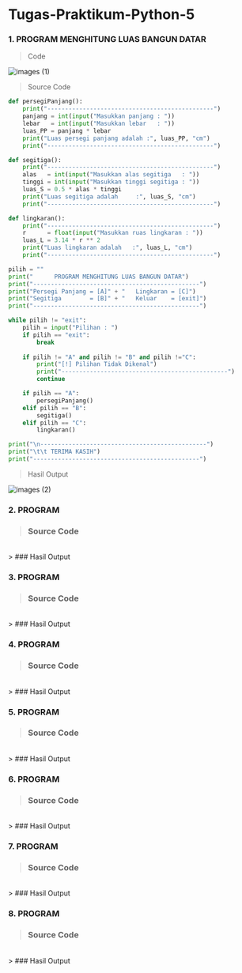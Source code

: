 # Tugas-Praktikum-Python-5

### 1. PROGRAM MENGHITUNG LUAS BANGUN DATAR

> Code

![images (1)](https://user-images.githubusercontent.com/93045470/142577239-cbe2635a-c5b3-4e93-bb6f-57535c074510.png)

> Source Code
```py
def persegiPanjang():
    print("-----------------------------------------------")
    panjang = int(input("Masukkan panjang : "))
    lebar   = int(input("Masukkan lebar   : "))
    luas_PP = panjang * lebar
    print("Luas persegi panjang adalah :", luas_PP, "cm")
    print("-----------------------------------------------")

def segitiga():
    print("-----------------------------------------------")
    alas   = int(input("Masukkan alas segitiga   : "))
    tinggi = int(input("Masukkan tinggi segitiga : "))
    luas_S = 0.5 * alas * tinggi
    print("Luas segitiga adalah     :", luas_S, "cm")
    print("-----------------------------------------------")

def lingkaran():
    print("-----------------------------------------------")
    r      = float(input("Masukkan ruas lingkaran : "))
    luas_L = 3.14 * r ** 2
    print("Luas lingkaran adalah   :", luas_L, "cm")
    print("-----------------------------------------------")

pilih = ""
print("      PROGRAM MENGHITUNG LUAS BANGUN DATAR")
print("-----------------------------------------------")
print("Persegi Panjang = [A]" + "   Lingkaran = [C]")
print("Segitiga        = [B]" + "   Keluar    = [exit]")
print("-----------------------------------------------")

while pilih != "exit":
    pilih = input("Pilihan : ")
    if pilih == "exit":
        break
    
    if pilih != "A" and pilih != "B" and pilih !="C":
        print("[!] Pilihan Tidak Dikenal")
        print("-----------------------------------------------")
        continue

    if pilih == "A":
        persegiPanjang()
    elif pilih == "B":
        segitiga()
    elif pilih == "C":
        lingkaran()

print("\n-----------------------------------------------")
print("\t\t TERIMA KASIH")
print("-----------------------------------------------")
```
> Hasil Output

![images (2)](https://user-images.githubusercontent.com/93045470/142576415-7a61adbd-6158-451c-9f37-343d713fc3de.png)

### 2. PROGRAM 

> ### Source Code<br>
<br>
> ### Hasil Output<br>


### 3. PROGRAM 

> ### Source Code<br>
<br>
> ### Hasil Output<br>


### 4. PROGRAM 

> ### Source Code<br>
<br>
> ### Hasil Output<br>


### 5. PROGRAM 

> ### Source Code<br>
<br>
> ### Hasil Output<br>


### 6. PROGRAM 

> ### Source Code<br>
<br>
> ### Hasil Output<br>


### 7. PROGRAM 

> ### Source Code<br>
<br>
> ### Hasil Output<br>


### 8. PROGRAM 

> ### Source Code<br>
<br>
> ### Hasil Output<br>

